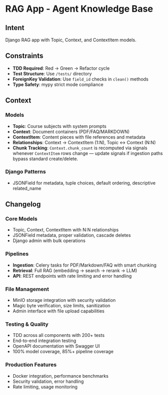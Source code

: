 # RAG App - Agent Knowledge Base

## Intent

Django RAG app with Topic, Context, and ContextItem models.

## Constraints

- **TDD Required**: Red → Green → Refactor cycle
- **Test Structure**: Use `/tests/` directory
- **ForeignKey Validation**: Use `field_id` checks in `clean()` methods
- **Type Safety**: mypy strict mode compliance

## Context

### Models
- **Topic**: Course subjects with system prompts
- **Context**: Document containers (PDF/FAQ/MARKDOWN)
- **ContextItem**: Content pieces with file references and metadata
- **Relationships**: Context → ContextItem (1:N), Topic ↔ Context (N:N)
- **Chunk Tracking**: `Context.chunk_count` is recomputed via signals whenever `ContextItem` rows change — update signals if ingestion paths bypass standard create/delete.

### Django Patterns
- JSONField for metadata, tuple choices, default ordering, descriptive related_name

## Changelog

### Core Models
- Topic, Context, ContextItem with N:N relationships
- JSONField metadata, proper validation, cascade deletes
- Django admin with bulk operations

### Pipelines
- **Ingestion**: Celery tasks for PDF/Markdown/FAQ with smart chunking
- **Retrieval**: Full RAG (embedding → search → rerank → LLM)
- **API**: REST endpoints with rate limiting and error handling

### File Management
- MinIO storage integration with security validation
- Magic byte verification, size limits, sanitization
- Admin interface with file upload capabilities

### Testing & Quality
- TDD across all components with 200+ tests
- End-to-end integration testing
- OpenAPI documentation with Swagger UI
- 100% model coverage, 85%+ pipeline coverage

### Production Features
- Docker integration, performance benchmarks
- Security validation, error handling
- Rate limiting, usage monitoring
